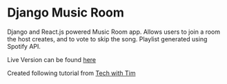 # Django Music Room
Django and React.js powered Music Room app. Allows users to join a room the host creates, and to vote to skip the song. Playlist generated using Spotify API.

Live Version can be found <a href = "https://music.olivera.tech">here</a>

Created following tutorial from <a href = "github.com/techwithtim">Tech with Tim</a>
